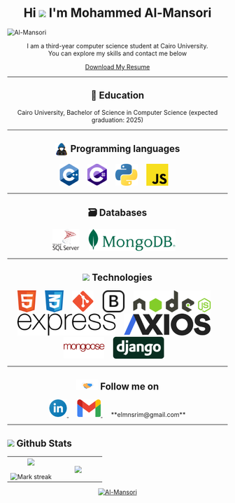 <div align="center">
 
# Hi <img src="https://media.giphy.com/media/hvRJCLFzcasrR4ia7z/giphy.gif" width="35"> I'm Mohammed Al-Mansori

<p align="left"> <img src="https://komarev.com/ghpvc/?username=Al-Mansori&label=Profile%20views&color=0e75b6&style=flat" alt="Al-Mansori" /> </p>
I am a third-year computer science student at Cairo University.<br/>
You can explore my skills and contact me below<br/>

[Download My Resume](https://drive.google.com/file/d/14LcqAWKroKcxvihch8n0rv24gvM-aZhB/view?usp=sharing)

</div>

---

<div align="center">

## 📖 Education

Cairo University, Bachelor of Science in Computer Science (expected graduation: 2025)

</div>

---

<div align="center">

## <picture><img src="https://github.com/0xAbdulKhalid/0xAbdulKhalid/raw/main/assets/mdImages/about_me.gif" width = 30px align="center"></picture> Programming languages

<p>
  <img height="50" src="./icons/programming languages/cpp.svg">&nbsp;&nbsp;&nbsp;&nbsp;
  <img height="50" src="./icons/programming languages/c-sharp.svg">&nbsp;&nbsp;&nbsp;&nbsp;
  <img height="50" src="./icons/programming languages/python.svg">&nbsp;&nbsp;&nbsp;&nbsp;
  <img height="50" src="./icons/programming languages/javascript.svg">&nbsp;&nbsp;&nbsp;&nbsp;
</p>
</div>

---

<div align="center">

## 🗃 Databases

<p>
  <img height="50" src="./icons/databases/sql-server.svg">&nbsp;&nbsp;&nbsp;&nbsp;
  <img height="50" src="./icons/databases/mongoDB.svg">&nbsp;&nbsp;&nbsp;&nbsp;
</p>

</div>

---

<div align="center">

## <img src="https://media2.giphy.com/media/QssGEmpkyEOhBCb7e1/giphy.gif?cid=ecf05e47a0n3gi1bfqntqmob8g9aid1oyj2wr3ds3mg700bl&rid=giphy.gif" width ="25"> Technologies

<p>
  <img height="50" src="./icons/Technologies/html5.svg">&nbsp;&nbsp;&nbsp;&nbsp;
  <img height="50" src="./icons/Technologies/css3.svg">&nbsp;&nbsp;&nbsp;&nbsp;
  <img height="50" src="./icons/Technologies/Git.svg">&nbsp;&nbsp;&nbsp;&nbsp;
  <img height="50" src="./icons/Technologies/bootstrap.svg">&nbsp;&nbsp;&nbsp;&nbsp;
  <img height="50" src="./icons/Technologies/nodejs.svg">&nbsp;&nbsp;&nbsp;&nbsp;
  <img height="50" src="./icons/Technologies/expressjs.svg">&nbsp;&nbsp;&nbsp;&nbsp;
  <img height="50" src="./icons/Technologies/Axios.svg">&nbsp;&nbsp;&nbsp;&nbsp;
  <img height="50" src="./icons/Technologies/mongoose.png">&nbsp;&nbsp;&nbsp;&nbsp;
  <img height="50" src="./icons/Technologies/django.svg">&nbsp;&nbsp;&nbsp;&nbsp;
</p>

</div>

---

<div align="center">

## <img src="https://github.com/0xAbdulKhalid/0xAbdulKhalid/raw/main/assets/mdImages/handshake.gif" width=50px> Follow me on

<p>
  <a href="https://www.linkedin.com/in/mohammed-al-mansori/">
    <img height="40" src="./icons/contact/linkedin.svg">
  </a>&nbsp;&nbsp;&nbsp;&nbsp;
  <a href="mailto:elmnsrim@gmail.com">
    <img height="40" src="./icons/contact/gmail.svg">
  </a>&nbsp;&nbsp;&nbsp;&nbsp;
 **elmnsrim@gmail.com**
</p>

</div>

---

## <img src="https://media.giphy.com/media/iY8CRBdQXODJSCERIr/giphy.gif" width="35"><b> Github Stats </b>

<!--- stats & Trophy (start) -->

<p align="center">
 
  <!--- stats (start) -->
<table align="center">
<tr border="none">
<td width="50%" align="center">
  
  <img  align="center"  src="https://github-readme-stats.vercel.app/api?username=Al-Mansori&theme=midnight-purple&show_icons=true&count_private=true&include_all_commits=false" />
  <br></br>
  <img  title="🔥 Get streak stats for your profile at git.io/streak-stats" alt="Mark streak" src="https://github-readme-streak-stats.herokuapp.com/?user=Al-Mansori&theme=midnight-purple&hide_border=false" /> 
</td>

<td width="50%" align="center">

  <img  align="center"  src="https://github-readme-stats.anuraghazra1.vercel.app/api/top-langs/?username=Al-Mansori&theme=midnight-purple&hide_border=false&no-bg=true&no-frame=true&langs_count=10"/>
  
  </td>
</tr>
</table>
<!--- stats (end) -->

<!--- trophy (start) -->
<!--- trophy (end) -->
 

  


<p align="center"> <a href="https://github.com/ryo-ma/github-profile-trophy"><img src="https://github-profile-trophy.vercel.app/?username=Al-Mansori&layout=compact&theme=radical&column=7&row=1&margin-w=15&margin-h=15" alt="Al-Mansori" /></a> </p>
